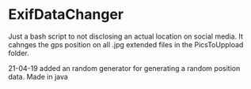 # ExifDataChanger
Just a bash script to not disclosing an actual location on social media. 
It cahnges the gps position on all .jpg extended files in the PicsToUppload folder.

21-04-19
added an random generator for generating a random position data. Made in java
